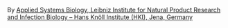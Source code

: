 By [Applied Systems Biology, Leibniz Institute for Natural Product Research and Infection Biology – Hans Knöll Institute (HKI), Jena, Germany](https://www.leibniz-hki.de/en/applied-systems-biology.html)
